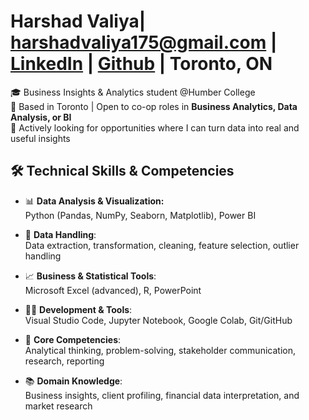 # Harshad Valiya| harshadvaliya175@gmail.com | [LinkedIn](https://www.linkedin.com/in/harshad-valiya/) | [Github](https://github.com/Harshad-Valiya/Harshad-Valiya/edit/main/README.md) | Toronto, ON

🎓 Business Insights & Analytics student @Humber College  
📍 Based in Toronto | Open to co-op roles in **Business Analytics, Data Analysis, or BI**  
💼 Actively looking for opportunities where I can turn data into real and useful insights  

## 🛠️ Technical Skills & Competencies

- 📊 **Data Analysis & Visualization:**  
  Python (Pandas, NumPy, Seaborn, Matplotlib), Power BI

- 🧹 **Data Handling**:  
  Data extraction, transformation, cleaning, feature selection, outlier handling

- 📈 **Business & Statistical Tools**:  
  Microsoft Excel (advanced), R, PowerPoint

- 👨‍💻 **Development & Tools**:  
  Visual Studio Code, Jupyter Notebook, Google Colab, Git/GitHub

- 🧠 **Core Competencies**:  
  Analytical thinking, problem-solving, stakeholder communication, research, reporting

- 📚 **Domain Knowledge**:  
  Business insights, client profiling, financial data interpretation, and market research
